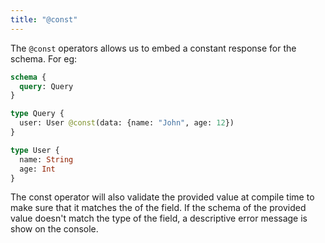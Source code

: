 ```yaml
---
title: "@const"
---
```


The `@const` operators allows us to embed a constant response for the schema. For eg:

```graphql
schema {
  query: Query
}

type Query {
  user: User @const(data: {name: "John", age: 12})
}

type User {
  name: String
  age: Int
}
```

The const operator will also validate the provided value at compile time to make sure that it matches the of the field. If the schema of the provided value doesn't match the type of the field, a descriptive error message is show on the console.
